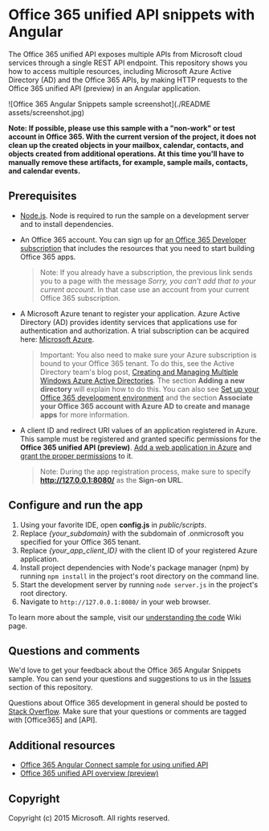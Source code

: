 # Office 365 unified API snippets with Angular

The Office 365 unified API exposes multiple APIs from Microsoft cloud services through a single REST API endpoint. This repository shows you how to access multiple resources, including Microsoft Azure Active Directory (AD) and the Office 365 APIs, by making HTTP requests to the Office 365 unified API (preview) in an Angular application. 

![Office 365 Angular Snippets sample screenshot](./README assets/screenshot.jpg)

**Note: If possible, please use this sample with a "non-work" or test account in Office 365. With the current version of the project, it does not clean up the created objects in your mailbox, calendar, contacts, and objects created from additional operations. At this time you'll have to manually remove these artifacts, for example, sample mails, contacts, and calendar events.**  

## Prerequisites

* [Node.js](https://nodejs.org/). Node is required to run the sample on a development server and to install dependencies. 
* An Office 365 account. You can sign up for [an Office 365 Developer subscription](https://portal.office.com/Signup/Signup.aspx?OfferId=6881A1CB-F4EB-4db3-9F18-388898DAF510&DL=DEVELOPERPACK&ali=1#0) that includes the resources that you need to start building Office 365 apps.

     > Note: If you already have a subscription, the previous link sends you to a page with the message *Sorry, you can’t add that to your current account*. In that case use an account from your current Office 365 subscription.
* A Microsoft Azure tenant to register your application. Azure Active Directory (AD) provides identity services that applications use for authentication and authorization. A trial subscription can be acquired here: [Microsoft Azure](https://account.windowsazure.com/SignUp).

     > Important: You also need to make sure your Azure subscription is bound to your Office 365 tenant. To do this, see the Active Directory team's blog post, [Creating and Managing Multiple Windows Azure Active Directories](http://blogs.technet.com/b/ad/archive/2013/11/08/creating-and-managing-multiple-windows-azure-active-directories.aspx). The section **Adding a new directory** will explain how to do this. You can also see [Set up your Office 365 development environment](https://msdn.microsoft.com/office/office365/howto/setup-development-environment#bk_CreateAzureSubscription) and the section **Associate your Office 365 account with Azure AD to create and manage apps** for more information.
* A client ID and redirect URI values of an application registered in Azure. This sample must be registered and granted specific permissions for the **Office 365 unified API (preview)**. [Add a web application in Azure](https://msdn.microsoft.com/office/office365/HowTo/add-common-consent-manually#bk_RegisterWebApp) and [grant the proper permissions](https://github.com/OfficeDev/O365-Angular-Unified-API-Snippets/wiki/Grant-permissions-to-the-Snippets-application-in-Azure) to it.

     > Note: During the app registration process, make sure to specify **http://127.0.0.1:8080/** as the **Sign-on URL**.

## Configure and run the app

1. Using your favorite IDE, open **config.js** in *public/scripts*.
2. Replace *{your_subdomain}* with the subdomain of .onmicrosoft you specified for your Office 365 tenant.
3. Replace *{your_app_client_ID}* with the client ID of your registered Azure application.
4. Install project dependencies with Node's package manager (npm) by running ```npm install``` in the project's root directory on the command line.
5. Start the development server by running ```node server.js``` in the project's root directory.
6. Navigate to ```http://127.0.0.1:8080/``` in your web browser.

To learn more about the sample, visit our [understanding the code](https://github.com/OfficeDev/O365-Angular-Unified-API-Snippets/wiki/Understanding-the-Snippets-sample-code) Wiki page.

## Questions and comments

We'd love to get your feedback about the Office 365 Angular Snippets sample. You can send your questions and suggestions to us in the [Issues](https://github.com/OfficeDev/O365-Angular-Unified-API-Snippets/issues) section of this repository.

Questions about Office 365 development in general should be posted to [Stack Overflow](http://stackoverflow.com/questions/tagged/Office365+API). Make sure that your questions or comments are tagged with [Office365] and [API].
  
## Additional resources

* [Office 365 Angular Connect sample for using unified API](https://github.com/OfficeDev/O365-Angular-Unified-API-Connect)
* [Office 365 unified API overview (preview)](https://msdn.microsoft.com/office/office365/HowTo/office-365-unified-api-overview)

## Copyright
Copyright (c) 2015 Microsoft. All rights reserved.
